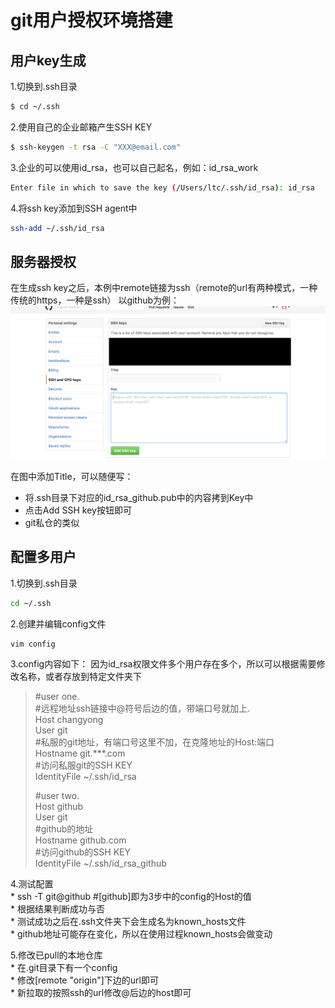 # git用户授权环境搭建

## 用户key生成

1.切换到.ssh目录   
``` bash
$ cd ~/.ssh
```

2.使用自己的企业邮箱产生SSH KEY   
``` bash
$ ssh-keygen -t rsa -C "XXX@email.com"
```

3.企业的可以使用id_rsa，也可以自己起名，例如：id_rsa_work    
``` bash
Enter file in which to save the key (/Users/ltc/.ssh/id_rsa): id_rsa
```

4.将ssh key添加到SSH agent中
``` bash
ssh-add ~/.ssh/id_rsa
```

## 服务器授权
在生成ssh key之后，本例中remote链接为ssh（remote的url有两种模式，一种传统的https，一种是ssh）
以github为例：
![](./images/ssh-key.png)

在图中添加Title，可以随便写： 
* 将.ssh目录下对应的id_rsa_github.pub中的内容拷到Key中
* 点击Add SSH key按钮即可
* git私仓的类似

## 配置多用户

1.切换到.ssh目录
``` bash
cd ~/.ssh
```

2.创建并编辑config文件
``` bash
vim config
```

3.config内容如下：
因为id_rsa权限文件多个用户存在多个，所以可以根据需要修改名称，或者存放到特定文件夹下  
> #user one.    
> #远程地址ssh链接中@符号后边的值，带端口号就加上.   
> Host changyong	   
> User git   
> #私服的git地址，有端口号这里不加，在克隆地址的Host:端口  
> Hostname git.***.com   
> #访问私服git的SSH KEY  
> IdentityFile ~/.ssh/id_rsa     
>    
> #user two.   
> Host github   
> User git    
> #github的地址  
> Hostname github.com  
> #访问github的SSH KEY    
> IdentityFile ~/.ssh/id_rsa_github    

4.测试配置   
	* ssh -T git@github	#[github]即为3步中的config的Host的值   
	* 根据结果判断成功与否   
	* 测试成功之后在.ssh文件夹下会生成名为known_hosts文件   
	* github地址可能存在变化，所以在使用过程known_hosts会做变动   
	
5.修改已pull的本地仓库   
	* 在.git目录下有一个config   
	* 修改[remote "origin"]下边的url即可   
	* 新拉取的按照ssh的url修改@后边的host即可   



